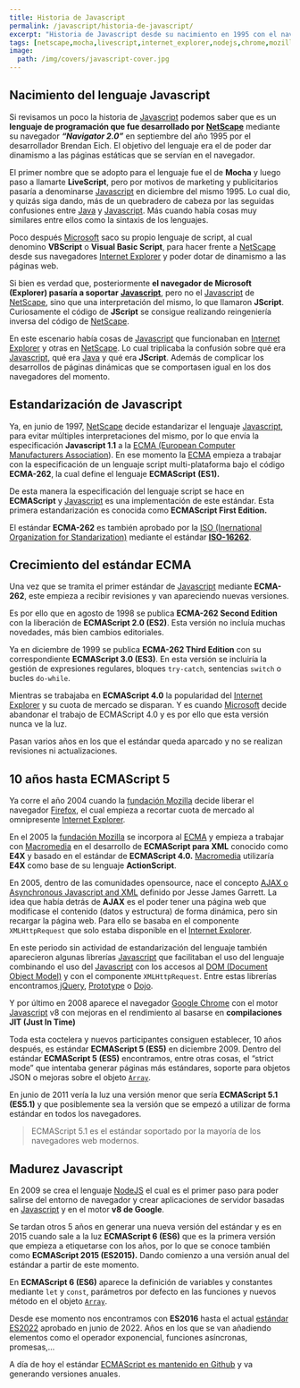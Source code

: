 ```yaml
---
title: Historia de Javascript
permalink: /javascript/historia-de-javascript/
excerpt: "Historia de Javascript desde su nacimiento en 1995 con el navegador Netscape, pasando por la evolución del estándar ECMA-262 hasta nuestros días."
tags: [netscape,mocha,livescript,internet_explorer,nodejs,chrome,mozilla,ecma,ecmascript,ecma_262]
image:
  path: /img/covers/javascript-cover.jpg
---
```


## Nacimiento del lenguaje Javascript


Si revisamos un poco la historia de [Javascript](https://www.manualweb.net/javascript) podemos saber que es un **lenguaje de programación que fue desarrollado por** [**NetScape**](http://) mediante su navegador _**“Navigator 2.0”**_ en septiembre del año 1995 por el desarrollador Brendan Eich. El objetivo del lenguaje era el de poder dar dinamismo a las páginas estáticas que se servían en el navegador.


El primer nombre que se adopto para el lenguaje fue el de **Mocha** y luego paso a llamarte **LiveScript**, pero por motivos de marketing y publicitarios pasaría a denominarse [Javascript](https://www.manualweb.net/javascript) en diciembre del mismo 1995. Lo cual dio, y quizás siga dando, más de un quebradero de cabeza por las seguidas confusiones entre [Java](https://www.manualweb.net/java/) y [Javascript](https://www.manualweb.net/javascript). Más cuando había cosas muy similares entre ellos como la sintaxis de los lenguajes.


Poco después [Microsoft](https://www.microsoft.com/) saco su propio lenguaje de script, al cual denomino **VBScript** o **Visual Basic Script**, para hacer frente a [NetScape](https://es.wikipedia.org/wiki/Netscape_Navigator) desde sus navegadores [Internet Explorer](https://www.microsoft.com/es-es/download/internet-explorer.aspx) y poder dotar de dinamismo a las páginas web.


Si bien es verdad que, posteriormente **el navegador de Microsoft (Explorer) pasaría a soportar** [**Javascript**](https://www.manualweb.net/javascript), pero no el [Javascript](https://www.manualweb.net/javascript) de [NetScape](https://es.wikipedia.org/wiki/Netscape_Navigator), sino que una interpretación del mismo, lo que llamaron **JScript**. Curiosamente el código de **JScript** se consigue realizando reingeniería inversa del código de [NetScape](https://es.wikipedia.org/wiki/Netscape_Navigator).


En este escenario había cosas de [Javascript](https://www.manualweb.net/javascript) que funcionaban en [Internet Explorer](https://www.microsoft.com/es-es/download/internet-explorer.aspx) y otras en [NetScape](https://es.wikipedia.org/wiki/Netscape_Navigator). Lo cual triplicaba la confusión sobre qué era [Javascript](https://www.manualweb.net/javascript), qué era [Java](https://www.manualweb.net/java/) y qué era **JScript**. Además de complicar los desarrollos de páginas dinámicas que se comportasen igual en los dos navegadores del momento.


## Estandarización de Javascript


Ya, en junio de 1997, [NetScape](https://es.wikipedia.org/wiki/Netscape_Navigator) decide estandarizar el lenguaje [Javascript](https://www.manualweb.net/javascript), para evitar múltiples interpretaciones del mismo, por lo que envía la especificación **Javascript 1.1** a la [ECMA (European Computer Manufacturers Association](https://www.ecma-international.org/)). En ese momento la [ECMA](https://www.ecma-international.org/) empieza a trabajar con la especificación de un lenguaje script multi-plataforma bajo el código **ECMA-262**, la cual define el lenguaje **ECMAScript** **(ES1).**


De esta manera la especificación del lenguaje script se hace en **ECMAScript** y [Javascript](https://www.manualweb.net/javascript) es una implementación de este estándar. Esta primera estandarización es conocida como **ECMAScript First Edition.**


El estándar **ECMA-262** es también aprobado por la [ISO (Inernational Organization for Standarization)](https://www.iso.org/) mediante el estándar [**ISO-16262**](https://www.iso.org/standard/55755.html).


## Crecimiento del estándar ECMA


Una vez que se tramita el primer estándar de [Javascript](https://www.manualweb.net/javascript) mediante **ECMA-262**, este empieza a recibir revisiones y van apareciendo nuevas versiones.


Es por ello que en agosto de 1998 se publica **ECMA-262 Second Edition** con la liberación de **ECMAScript 2.0 (ES2)**. Esta versión no incluía muchas novedades, más bien cambios editoriales.


Ya en diciembre de 1999 se publica **ECMA-262 Third Edition** con su correspondiente **ECMAScript 3.0 (ES3)**. En esta versión se incluiría la gestión de expresiones regulares, bloques `try-catch`, sentencias `switch` o bucles `do-while`.


Mientras se trabajaba en **ECMAScript 4.0** la popularidad del [Internet Explorer](https://www.microsoft.com/es-es/download/internet-explorer.aspx) y su cuota de mercado se disparan. Y es cuando [Microsoft](https://www.microsoft.com/) decide abandonar el trabajo de ECMAScript 4.0 y es por ello que esta versión nunca ve la luz.


Pasan varios años en los que el estándar queda aparcado y no se realizan revisiones ni actualizaciones.


## 10 años hasta ECMAScript 5


Ya corre el año 2004 cuando la [fundación Mozilla](https://www.mozilla.org/) decide liberar el navegador [Firefox](https://www.ayudaenlaweb.com/navegadores/que-es-firefox/), el cual empieza a recortar cuota de mercado al omnipresente [Internet Explorer](https://www.ayudaenlaweb.com/navegadores/que-es-internet-explorer/). 


En el 2005 la [fundación Mozilla](https://www.mozilla.org/) se incorpora al [ECMA](https://www.ecma-international.org/) y empieza a trabajar con [Macromedia](https://es.wikipedia.org/wiki/Macromedia) en el desarrollo de **ECMAScript para XML** conocido como **E4X** y basado en el estándar de **ECMAScript 4.0.** [Macromedia](https://es.wikipedia.org/wiki/Macromedia)  utilizaría **E4X** como base de su lenguaje **ActionScript**.


En 2005, dentro de las comunidades opensource, nace el concepto [AJAX o Asynchronous Javascript and XML](https://lineadecodigo.com/categoria/ajax/) definido por Jesse James Garrett. La idea que había detrás de **AJAX** es el poder tener una página web que modificase el contenido (datos y estructura) de forma dinámica, pero sin recargar la página web. Para ello se basaba en el componente `XMLHttpRequest` que solo estaba disponible en el [Internet Explorer](https://www.ayudaenlaweb.com/navegadores/que-es-internet-explorer/).


En este periodo sin actividad de estandarización del lenguaje también aparecieron algunas librerías [Javascript](https://www.manualweb.net/javascript) que facilitaban el uso del lenguaje combinando el uso del [Javascript](https://www.manualweb.net/javascript) con los accesos al [DOM (Document Object Model)](https://www.manualweb.net/dom/) y con el componente `XMLHttpRequest`. Entre estas librerías encontramos[ jQuery](https://lineadecodigo.com/categoria/jquery/), [Prototype](https://lineadecodigo.com/categoria/prototype/) o [Dojo](https://lineadecodigo.com/categoria/dojo/).


Y por último en 2008 aparece el navegador [Google Chrome](https://www.ayudaenlaweb.com/navegadores/que-es-google-chrome/) con el motor [Javascript](https://www.manualweb.net/javascript) v8 con mejoras en el rendimiento al basarse en **compilaciones JIT (Just In Time)**


Toda esta coctelera y nuevos participantes consiguen establecer, 10 años después, es estándar **ECMAScript 5 (ES5)** en diciembre 2009. Dentro del estándar **ECMAScript 5 (ES5)** encontramos, entre otras cosas, el “strict mode” que intentaba generar páginas más estándares, soporte para objetos JSON o mejoras sobre el objeto [`Array`](https://w3api.com/Javascript/Array/).


En junio de 2011 vería la luz una versión menor que sería **ECMAScript 5.1 (ES5.1)** y que posiblemente sea la versión que se empezó a utilizar de forma estándar en todos los navegadores.


> ECMAScript 5.1 es el estándar soportado por la mayoría de los navegadores web modernos.


## Madurez Javascript


En 2009 se crea el lenguaje [NodeJS](https://lineadecodigo.com/categoria/nodejs/) el cual es el primer paso para poder salirse del entorno de navegador y crear aplicaciones de servidor basadas en [Javascript](https://www.manualweb.net/javascript) y en el motor **v8 de Google**.


Se tardan otros 5 años en generar una nueva versión del estándar y es en 2015 cuando sale a la luz **ECMAScript 6 (ES6)** que es la primera versión que empieza a etiquetarse con los años, por lo que se conoce también como **ECMAScript 2015 (ES2015).** Dando comienzo a una versión anual del estándar a partir de este momento.


En **ECMAScript 6 (ES6)** aparece la definición de variables y constantes mediante `let` y `const`, parámetros por defecto en las funciones y nuevos método en el objeto [`Array`](https://w3api.com/Javascript/Array/).


Desde ese momento nos encontramos con **ES2016** hasta el actual [estándar ES2022](https://github.com/tc39/ecma262/releases/tag/es2022) aprobado en junio de 2022. Años en los que se van añadiendo elementos como el operador exponencial, funciones asíncronas, promesas,…


A día de hoy el estándar [ECMAScript es mantenido en Github](https://github.com/tc39/ecma262) y va generando versiones anuales.

